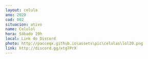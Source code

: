 ```yaml
---
layout: celula
ano: 2020
cod: 002
situacion: ativo
name: Celulol
hora: Sábado 19h
local: Link do Discord
photo: http://pacceqx.github.io\assets\pic\celulas\lol20.png
link: http://discord.gg/xtg7PrX
---
```


